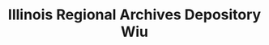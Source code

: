 ---
layout: repo
title: "Illinois Regional Archives Depository Wiu"
id: 15944
permalink: repos/15944/
---